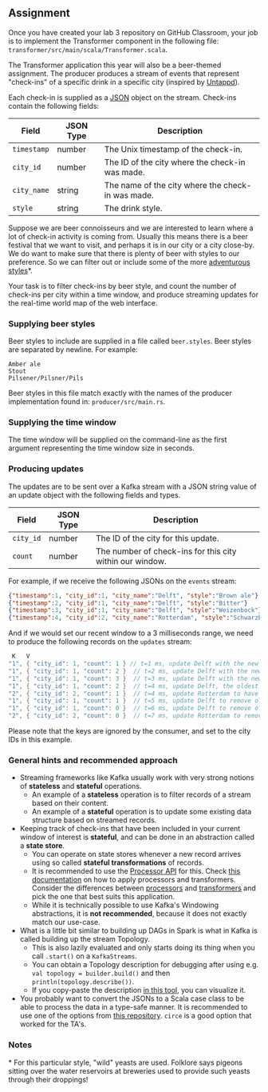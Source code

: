 ## Assignment

Once you have created your lab 3 repository on GitHub Classroom, your job is to
implement the Transformer component in the following file:
`transformer/src/main/scala/Transformer.scala`.

The Transformer application this year will also be a beer-themed assignment. The
producer produces a stream of events that represent "check-ins" of a specific
drink in a specific city (inspired by [Untappd](https://untappd.com/)).

Each check-in is supplied as a [JSON](https://www.json.org/json-en.html) object
on the stream. Check-ins contain the following fields:

| Field       | JSON Type | Description                                       |
| ----------- | --------- | ------------------------------------------------- |
| `timestamp` | number    | The Unix timestamp of the check-in.               |
| `city_id`   | number    | The ID of the city where the check-in was made.   |
| `city_name` | string    | The name of the city where the check-in was made. |
| `style`     | string    | The drink style.                                  |

Suppose we are beer connoisseurs and we are interested to learn where a lot of
check-in activity is coming from. Usually this means there is a beer festival
that we want to visit, and perhaps it is in our city or a city close-by. We do
want to make sure that there is plenty of beer with styles to our preference. So
we can filter out or include some of the more [adventurous
styles](https://en.wikipedia.org/wiki/Gueuze)\*.

Your task is to filter check-ins by beer style, and count the number of
check-ins per city within a time window, and produce streaming updates for the
real-time world map of the web interface.

### Supplying beer styles

Beer styles to include are supplied in a file called `beer.styles`.
Beer styles are separated by newline. For example:

```
Amber ale
Stout
Pilsener/Pilsner/Pils
```

Beer styles in this file match exactly with the names of the producer
implementation found in: `producer/src/main.rs`.

### Supplying the time window

The time window will be supplied on the command-line as the first argument
representing the time window size in seconds.

### Producing updates

The updates are to be sent over a Kafka stream with a JSON string value of an
update object with the following fields and types.

| Field     | JSON Type | Description                                              |
| --------- | --------- | -------------------------------------------------------- |
| `city_id` | number    | The ID of the city for this update.                      |
| `count`   | number    | The number of check-ins for this city within our window. |

For example, if we receive the following JSONs on the `events` stream:

```json
{"timestamp":1, "city_id":1, "city_name":"Delft", "style":"Brown ale"}
{"timestamp":2, "city_id":1, "city_name":"Delft", "style":"Bitter"}
{"timestamp":3, "city_id":1, "city_name":"Delft", "style":"Weizenbock"}
{"timestamp":4, "city_id":2, "city_name":"Rotterdam", "style":"Schwarzbier"}
```

And if we would set our recent window to a 3 milliseconds range, we
need to produce the following records on the `updates` stream:

```C++
 K   V
"1", { "city_id": 1, "count": 1 } // t=1 ms, update Delft with the new recent check-in
"1", { "city_id": 1, "count": 2 }  // t=2 ms, update Delft with the new recent check-in
"1", { "city_id": 1, "count": 3 }  // t=3 ms, update Delft with the new recent check-in
"1", { "city_id": 1, "count": 2 }  // t=4 ms, update Delft, the oldest check-in went out of the window
"2", { "city_id": 2, "count": 1 }  // t=4 ms, update Rotterdam to have 1 check-in recently
"1", { "city_id": 1, "count": 1 }  // t=5 ms, update Delft to remove old check-ins
"1", { "city_id": 1, "count": 0 }  // t=6 ms, update Delft to remove old check-ins
"2", { "city_id": 2, "count": 0 }  // t=7 ms, update Rotterdam to remove old check-ins
```

Please note that the keys are ignored by the consumer, and set to the city IDs in this example.

### General hints and recommended approach

- Streaming frameworks like Kafka usually work with very strong notions of
  **stateless** and **stateful** operations.
  - An example of a **stateless** operation is to filter records of a stream based
    on their content.
  - An example of a **stateful** operation is to update some existing data
    structure based on streamed records.
- Keeping track of check-ins that have been included in your current window of
  interest is **stateful**, and can be done in an abstraction called a **state
  store**.
  - You can operate on state stores whenever a new record arrives using so called
    **stateful transformations** of records.
  - It is recommended to use the
    [Processor API](https://kafka.apache.org/26/documentation/streams/developer-guide/processor-api.html)
    for this. Check [this documentation](https://kafka.apache.org/26/documentation/streams/developer-guide/dsl-api.html#applying-processors-and-transformers-processor-api-integration) on how to apply processors and transformers. Consider the differences between [processors](https://kafka.apache.org/26/javadoc/org/apache/kafka/streams/kstream/KStream.html#process-org.apache.kafka.streams.processor.ProcessorSupplier-java.lang.String...-) and [transformers](https://kafka.apache.org/26/javadoc/org/apache/kafka/streams/kstream/KStream.html#transform-org.apache.kafka.streams.kstream.TransformerSupplier-java.lang.String...-) and pick the one that best suits this application.
  - While it is technically possible to use Kafka's Windowing abstractions, it
    is **not recommended**, because it does not exactly match our use-case.
- What is a little bit similar to building up DAGs in Spark is what in Kafka is
  called building up the stream Topology.
  - This is also lazily evaluated and only starts doing its thing when you call
    `.start()` on a `KafkaStreams`.
  - You can obtain a Topology description for debugging after using e.g.
    `val topology = builder.build()` and then `println(topology.describe())`.
  - If you copy-paste the description
    [in this tool](https://zz85.github.io/kafka-streams-viz/),
    you can visualize it.
- You probably want to convert the JSONs to a Scala case class to be able to
  process the data in a type-safe manner. It is recommended to use one of the
  options from [this repository](https://github.com/azhur/kafka-serde-scala).
  `circe` is a good option that worked for the TA's.

### Notes

\* For this particular style, "wild" yeasts are used. Folklore says pigeons
sitting over the water reservoirs at breweries used to provide such yeasts
through their droppings!
